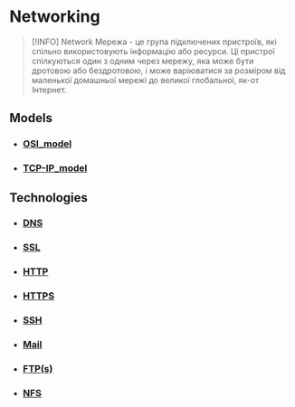 # Networking


> [!INFO] Network
> Мережа - це група підключених пристроїв, які спільно використовують інформацію або ресурси. Ці пристрої спілкуються один з одним через мережу, яка може бути дротовою або бездротовою, і може варіюватися за розміром від маленької домашньої мережі до великої глобальної, як-от Інтернет.


## Models

- ### [OSI_model](OSI_model.md)
- ### [TCP-IP_model](TCP-IP_model.md)

## Technologies

- ### [DNS](DNS.md)
- ### [SSL](SSL.md)
- ### [HTTP](HTTP.md)
- ### [HTTPS](HTTPS.md)
- ### [SSH](SSH.md)
- ### [Mail](Mail/Mail.md)
- ### [FTP(s)](FTP(s).md)
- ### [NFS](NFS.md)
